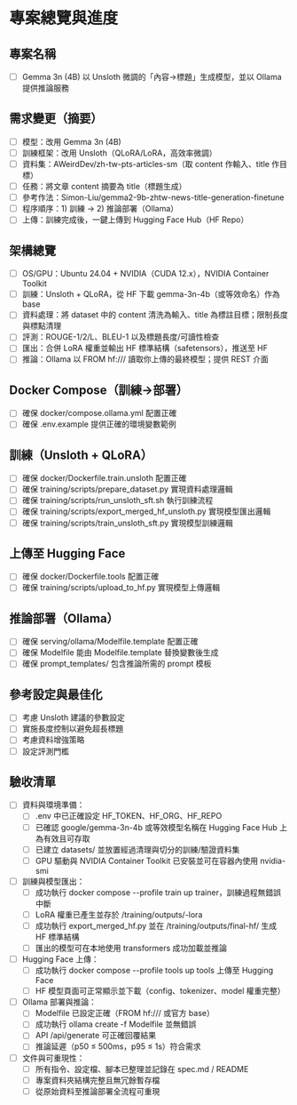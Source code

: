 # 專案總覽與進度

## 專案名稱
- [ ] Gemma 3n (4B) 以 Unsloth 微調的「內容→標題」生成模型，並以 Ollama 提供推論服務

## 需求變更（摘要）
- [ ] 模型：改用 Gemma 3n (4B)
- [ ] 訓練框架：改用 Unsloth（QLoRA/LoRA，高效率微調）
- [ ] 資料集：AWeirdDev/zh-tw-pts-articles-sm（取 content 作輸入、title 作目標）
- [ ] 任務：將文章 content 摘要為 title（標題生成）
- [ ] 參考作法：Simon-Liu/gemma2-9b-zhtw-news-title-generation-finetune
- [ ] 程序順序：1) 訓練 → 2) 推論部署（Ollama）
- [ ] 上傳：訓練完成後，一鍵上傳到 Hugging Face Hub（HF Repo）

## 架構總覽
- [ ] OS/GPU：Ubuntu 24.04 + NVIDIA（CUDA 12.x），NVIDIA Container Toolkit
- [ ] 訓練：Unsloth + QLoRA，從 HF 下載 gemma-3n-4b（或等效命名）作為 base
- [ ] 資料處理：將 dataset 中的 content 清洗為輸入、title 為標註目標；限制長度與標點清理
- [ ] 評測：ROUGE-1/2/L、BLEU-1 以及標題長度/可讀性檢查
- [ ] 匯出：合併 LoRA 權重並輸出 HF 標準結構（safetensors），推送至 HF
- [ ] 推論：Ollama 以 FROM hf://<ORG>/<REPO> 讀取你上傳的最終模型；提供 REST 介面

## Docker Compose（訓練→部署）
- [ ] 確保 docker/compose.ollama.yml 配置正確
- [ ] 確保 .env.example 提供正確的環境變數範例

## 訓練（Unsloth + QLoRA）
- [ ] 確保 docker/Dockerfile.train.unsloth 配置正確
- [ ] 確保 training/scripts/prepare_dataset.py 實現資料處理邏輯
- [ ] 確保 training/scripts/run_unsloth_sft.sh 執行訓練流程
- [ ] 確保 training/scripts/export_merged_hf_unsloth.py 實現模型匯出邏輯
- [ ] 確保 training/scripts/train_unsloth_sft.py 實現模型訓練邏輯

## 上傳至 Hugging Face
- [ ] 確保 docker/Dockerfile.tools 配置正確
- [ ] 確保 training/scripts/upload_to_hf.py 實現模型上傳邏輯

## 推論部署（Ollama）
- [ ] 確保 serving/ollama/Modelfile.template 配置正確
- [ ] 確保 Modelfile 能由 Modelfile.template 替換變數後生成
- [ ] 確保 prompt_templates/ 包含推論所需的 prompt 模板

## 參考設定與最佳化
- [ ] 考慮 Unsloth 建議的參數設定
- [ ] 實施長度控制以避免超長標題
- [ ] 考慮資料增強策略
- [ ] 設定評測門檻

## 驗收清單
- [ ] 資料與環境準備：
    - [ ] .env 中已正確設定 HF_TOKEN、HF_ORG、HF_REPO
    - [ ] 已確認 google/gemma-3n-4b 或等效模型名稱在 Hugging Face Hub 上為有效且可存取
    - [ ] 已建立 datasets/ 並放置經過清理與切分的訓練/驗證資料集
    - [ ] GPU 驅動與 NVIDIA Container Toolkit 已安裝並可在容器內使用 nvidia-smi
- [ ] 訓練與模型匯出：
    - [ ] 成功執行 docker compose --profile train up trainer，訓練過程無錯誤中斷
    - [ ] LoRA 權重已產生並存於 /training/outputs/<model>-lora
    - [ ] 成功執行 export_merged_hf.py 並在 /training/outputs/final-hf/ 生成 HF 標準結構
    - [ ] 匯出的模型可在本地使用 transformers 成功加載並推論
- [ ] Hugging Face 上傳：
    - [ ] 成功執行 docker compose --profile tools up tools 上傳至 Hugging Face
    - [ ] HF 模型頁面可正常顯示並下載（config、tokenizer、model 權重完整）
- [ ] Ollama 部署與推論：
    - [ ] Modelfile 已設定正確（FROM hf://<ORG>/<REPO> 或官方 base）
    - [ ] 成功執行 ollama create <model-name> -f Modelfile 並無錯誤
    - [ ] API /api/generate 可正確回覆結果
    - [ ] 推論延遲（p50 ≤ 500ms，p95 ≤ 1s）符合需求
- [ ] 文件與可重現性：
    - [ ] 所有指令、設定檔、腳本已整理並記錄在 spec.md / README
    - [ ] 專案資料夾結構完整且無冗餘暫存檔
    - [ ] 從原始資料至推論部署全流程可重現
